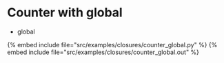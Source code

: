 # Counter with global

* global

{% embed include file="src/examples/closures/counter_global.py" %}
{% embed include file="src/examples/closures/counter_global.out" %}



